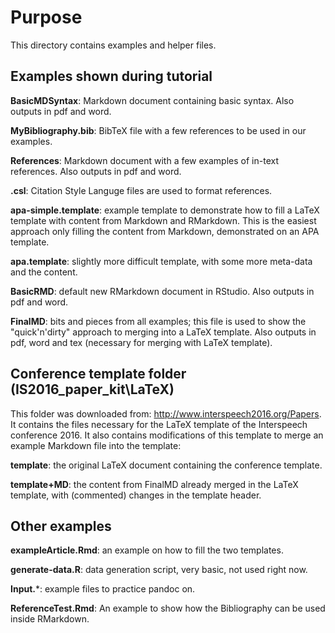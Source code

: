 # Purpose

This directory contains examples and helper files.

## Examples shown during tutorial

**BasicMDSyntax**: Markdown document containing basic syntax. Also outputs in pdf and word.

**MyBibliography.bib**: BibTeX file with a few references to be used in our examples.

**References**: Markdown document with a few examples of in-text references. Also outputs in pdf and word.

**.csl**: Citation Style Languge files are used to format references.

**apa-simple.template**: example template to demonstrate how to fill a LaTeX template with content from Markdown and RMarkdown. This is the easiest approach only filling the content from Markdown, demonstrated on an APA template.

**apa.template**: slightly more difficult template, with some more meta-data and the content.

**BasicRMD**: default new RMarkdown document in RStudio. Also outputs in pdf and word.

**FinalMD**: bits and pieces from all examples; this file is used to show the "quick'n'dirty" approach to merging into a LaTeX template. Also outputs in pdf, word and tex (necessary for merging with LaTeX template).

## Conference template folder (IS2016_paper_kit\LaTeX)

This folder was downloaded from: http://www.interspeech2016.org/Papers. It contains the files necessary for the LaTeX template of the Interspeech conference 2016. It also contains modifications of this template to merge an example Markdown file into the template:

**template**: the original LaTeX document containing the conference template.

**template+MD**: the content from FinalMD already merged in the LaTeX template, with (commented) changes in the template header. 


## Other examples


**exampleArticle.Rmd**: an example on how to fill the two templates.


**generate-data.R**: data generation script, very basic, not used right now.


**Input.***: example files to practice pandoc on.


**ReferenceTest.Rmd**: An example to show how the Bibliography can be used inside RMarkdown.
